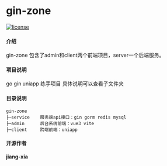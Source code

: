 # gin-zone


[![license](https://img.shields.io/badge/license-MIT-green.svg)](./LICENSE)

#### 介绍
gin-zone 包含了admin和client两个前端项目，server一个后端服务。

#### 项目说明
go gin uniapp 练手项目 具体说明可以查看子文件夹

#### 目录说明

```
gin-zone
├─service    服务端api接口：gin gorm redis mysql
├─admin      后台系统前端：vue3 vite
├─client     跨端前端：uniapp
```

#### 开源作者

**jiang-xia**

